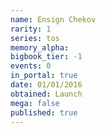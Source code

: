 ```yaml
---
name: Ensign Chekov
rarity: 1
series: tos
memory_alpha:
bigbook_tier: -1
events: 0
in_portal: true
date: 01/01/2016
obtained: Launch
mega: false
published: true
---
```



